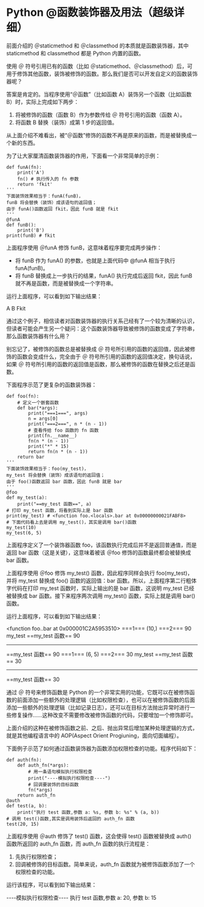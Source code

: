 # Python @函数装饰器及用法（超级详细）

前面介绍的 ＠staticmethod 和 ＠classmethod 的本质就是函数装饰器，其中 staticmethod 和 classmethod 都是 Python 内置的函数。

使用 ＠ 符号引用已有的函数（比如 ＠staticmethod、＠classmethod）后，可用于修饰其他函数，装饰被修饰的函数。那么我们是否可以开发自定义的函数装饰器呢？

答案是肯定的。当程序使用“＠函数”（比如函数 A）装饰另一个函数（比如函数 B）时，实际上完成如下两步：

1.  将被修饰的函数（函数 B）作为参数传给 ＠ 符号引用的函数（函数 A）。
2.  将函数 B 替换（装饰）成第 1 步的返回值。

从上面介绍不难看出，被“＠函数”修饰的函数不再是原来的函数，而是被替换成一个新的东西。

为了让大家厘清函数装饰器的作用，下面看一个非常简单的示例：

```
def funA(fn):
    print('A')
    fn() # 执行传入的 fn 参数
    return 'fkit'
'''
下面装饰效果相当于：funA(funB)，
funB 将会替换（装饰）成该语句的返回值；
由于 funA()函数返回 fkit，因此 funB 就是 fkit
'''
@funA
def funB():
    print('B')
print(funB) # fkit
```

上面程序使用 ＠funA 修饰 funB，这意味着程序要完成两步操作：

*   将 funB 作为 funA() 的参数，也就是上面代码中 @funA 相当于执行 funA(funB)。
*   将 funB 替换成上一步执行的结果，funA() 执行完成后返回 fkit，因此 funB 就不再是函数，而是被替换成一个字符串。

运行上面程序，可以看到如下输出结果：

A
B
Fkit

通过这个例子，相信读者对函数装饰器的执行关系己经有了一个较为清晰的认识，但读者可能会产生另一个疑问：这个函数装饰器导致被修饰的函数变成了字符串，那么函数装饰器有什么用？

别忘记了，被修饰的函数总是被替换成 ＠ 符号所引用的函数的返回值，因此被修饰的函数会变成什么，完全由于 ＠ 符号所引用的函数的返回值决定，换句话说，如果 ＠ 符号所引用的函数的返回值是函数，那么被修饰的函数在替换之后还是函数。

下面程序示范了更复杂的函数装饰器：

```
def foo(fn):
    # 定义一个嵌套函数
    def bar(*args):
        print("===1===", args)
        n = args[0]
        print("===2===", n * (n - 1))
        # 查看传给 foo 函数的 fn 函数
        print(fn.__name__)
        fn(n * (n - 1))
        print("*" * 15)
        return fn(n * (n - 1))
    return bar
'''
下面装饰效果相当于：foo(my_test)，
my_test 将会替换（装饰）成该语句的返回值；
由于 foo()函数返回 bar 函数，因此 funB 就是 bar
'''
@foo
def my_test(a):
    print("==my_test 函数==", a)
# 打印 my_test 函数，将看到实际上是 bar 函数
print(my_test) # <function foo.<locals>.bar at 0x00000000021FABF8>
# 下面代码看上去是调用 my_test()，其实是调用 bar()函数
my_test(10)
my_test(6, 5)
```

上面程序定义了一个装饰器函数 foo，该函数执行完成后并不是返回普通值，而是返回 bar 函数（这是关键），这意味着被该 ＠foo 修饰的函数最终都会被替换成 bar 函数。

上面程序使用 ＠foo 修饰 my_test() 函数，因此程序同样会执行 foo(my_test)，并将 my_test 替换成 foo() 函数的返回值：bar 函数。所以，上面程序第二行粗体字代码在打印 my_test 函数时，实际上输出的是 bar 函数，这说明 my_test 已经被替换成 bar 函数。接下来程序两次调用 my_test() 函数，实际上就是调用 bar() 函数。

运行上面程序，可以看到如下输出结果：

<function foo.<locals>.bar at 0x000001C2A5953510>
===1=== (10,)
===2=== 90
my_test
==my_test 函数== 90
***************
==my_test 函数== 90
===1=== (6, 5)
===2=== 30
my_test
==my_test 函数== 30
***************
==my_test 函数== 30

通过 ＠ 符号来修饰函数是 Python 的一个非常实用的功能，它既可以在被修饰函数的前面添加一些额外的处理逻辑（比如权限检查），也可以在被修饰函数的后面添加一些额外的处理逻辑（比如记录日志），还可以在目标方法抛出异常时进行一些修复操作……这种改变不需要修改被修饰函数的代码，只要增加一个修饰即可。

上面介绍的这种在被修饰函数之前、之后、抛出异常后增加某种处理逻辑的方式，就是其他编程语言中的 AOP(Aspect Orient Progiuning，面向切面编程）。

下面例子示范了如何通过函数装饰器为函数添加权限检查的功能。程序代码如下：

```
def auth(fn):
    def auth_fn(*args):
        # 用一条语句模拟执行权限检查
        print("----模拟执行权限检查----")
        # 回调要装饰的目标函数
        fn(*args)
    return auth_fn
@auth
def test(a, b):
    print("执行 test 函数,参数 a: %s, 参数 b: %s" % (a, b))
# 调用 test()函数,其实是调用装饰后返回的 auth_fn 函数
test(20, 15)
```

上面程序使用 ＠auth 修饰了 test() 函数，这会使得 test() 函数被替换成 auth() 函数所返回的 auth_fn 函数，而 auth_fn 函数的执行流程是：

1.  先执行权限检查；
2.  回调被修饰的目标函数。简单来说，auth_fn 函数就为被修饰函数添加了一个权限检查的功能。

运行该程序，可以看到如下输出结果：

----模拟执行权限检查----
执行 test 函数,参数 a: 20, 参数 b: 15